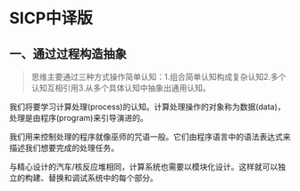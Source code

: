 # SICP中译版

## 一、通过过程构造抽象

> 思维主要通过三种方式操作简单认知：1.组合简单认知构成复杂认知2.多个认知互相引用3.从多个具体认知中抽象出通用认知。

​		我们将要学习计算处理(process)的认知。计算处理操作的对象称为数据(data)，处理是由程序(program)来引导演进的。

​		我们用来控制处理的程序就像巫师的咒语一般。它们由程序语言中的语法表达式来描述我们想要完成的处理任务。

​		与精心设计的汽车/核反应堆相同，计算系统也需要以模块化设计。这样就可以独立的构建、替换和调试系统中的每个部分。